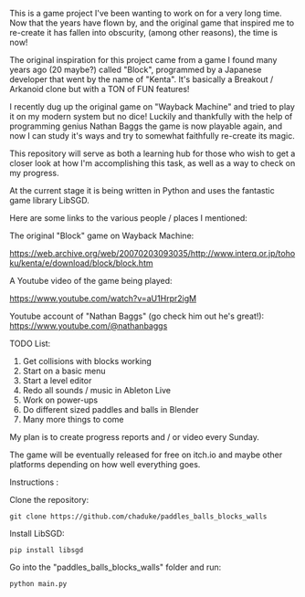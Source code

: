 This is a game project I've been wanting to work on for a very long time. Now that the years have flown by, and the original game that inspired me to re-create it has fallen into obscurity, (among other reasons), the time is now!

The original inspiration for this project came from a game I found many years ago (20 maybe?) called "Block", programmed by a Japanese developer that went by the name of "Kenta".  It's basically a Breakout / Arkanoid clone but with a TON of FUN features!

I recently dug up the original game on "Wayback Machine" and tried to play it on my modern system but no dice!  Luckily and thankfully with the help of programming genius Nathan Baggs the game is now playable again, and now I can study it's ways and try to somewhat faithfully re-create its magic.

This repository will serve as both a learning hub for those who wish to get a closer look at how I'm accomplishing this task, as well as a way to check on my progress.

At the current stage it is being written in Python and uses the fantastic game library LibSGD.

Here are some links to the various people / places I mentioned:

The original "Block" game on Wayback Machine:

https://web.archive.org/web/20070203093035/http://www.interq.or.jp/tohoku/kenta/e/download/block/block.htm

A Youtube video of the game being played:

https://www.youtube.com/watch?v=aU1Hrpr2igM

Youtube account of "Nathan Baggs" (go check him out he's great!):
https://www.youtube.com/@nathanbaggs

TODO List:

1) Get collisions with blocks working 
2) Start on a basic menu 
3) Start a level editor
4) Redo all sounds / music in Ableton Live
5) Work on power-ups
6) Do different sized paddles and balls in Blender 
7) Many more things to come

My plan is to create progress reports and / or video every Sunday.

The game will be eventually released for free on itch.io and maybe other platforms depending on how well everything goes.

Instructions :

Clone the repository:

```git clone https://github.com/chaduke/paddles_balls_blocks_walls```

Install LibSGD:

```pip install libsgd```

Go into the "paddles_balls_blocks_walls" folder and run:

```python main.py```


